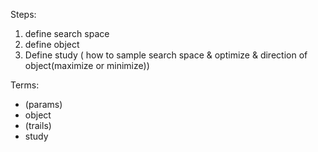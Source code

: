 Steps:

1.   define search space
2.   define object
3.   Define study ( how to sample search space & optimize & direction of object(maximize or minimize))

Terms:

-   (params)
-   object
-   (trails)
-   study